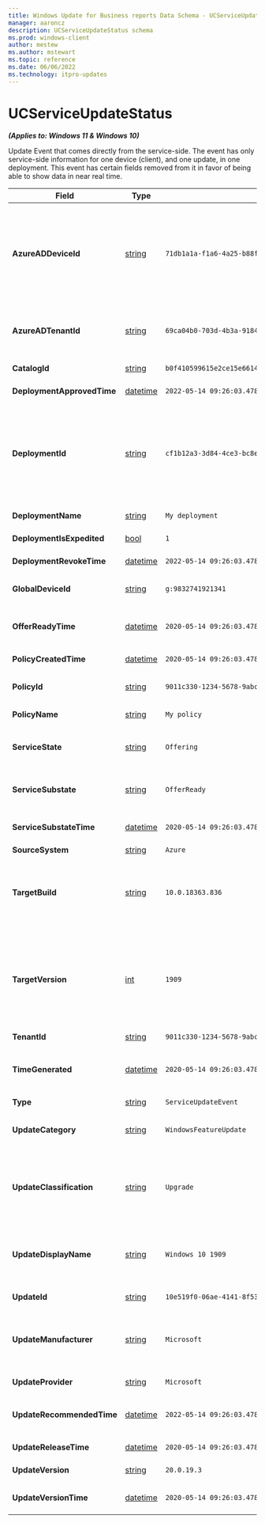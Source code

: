 ```yaml
---
title: Windows Update for Business reports Data Schema - UCServiceUpdateStatus
manager: aaroncz
description: UCServiceUpdateStatus schema
ms.prod: windows-client
author: mestew
ms.author: mstewart
ms.topic: reference
ms.date: 06/06/2022
ms.technology: itpro-updates
---
```


# UCServiceUpdateStatus
<!--37063317, 30141258, 37063041-->
***(Applies to: Windows 11 & Windows 10)***

Update Event that comes directly from the service-side. The event has only service-side information for one device (client), and one update, in one deployment. This event has certain fields removed from it in favor of being able to show data in near real time.

| Field | Type | Example | Description |
|---|---|---|---|
| **AzureADDeviceId** | [string](/azure/kusto/query/scalar-data-types/string) | `71db1a1a-f1a6-4a25-b88f-79c2f513dae0` | If this DeviceUpdateEvent is from content deployed by a deployment scheduler service policy, this GUID will map to that policy, otherwise it will be empty. |
| **AzureADTenantId** | [string](/azure/kusto/query/scalar-data-types/string) | `69ca04b0-703d-4b3a-9184-c4e3c15d6f5e` | A GUID corresponding to the Azure AD tenant to which the device belongs. |
|**CatalogId** | [string](/azure/kusto/query/scalar-data-types/string) | `b0f410599615e2ce15e6614ac3fc4ec62d80324020351e172edef89091a64f2f` | The update catalog ID | 
| **DeploymentApprovedTime** | [datetime](/azure/kusto/query/scalar-data-types/datetime) | `2022-05-14 09:26:03.478039` | Date and time of the update approval |
| **DeploymentId** | [string](/azure/kusto/query/scalar-data-types/string) |`cf1b12a3-3d84-4ce3-bc8e-de48459e252d` | If this DeviceUpdateEvent is from content deployed by a deployment scheduler service policy, this GUID will map to that policy, otherwise it will be empty. |
| **DeploymentName** | [string](/azure/kusto/query/scalar-data-types/string) |`My deployment` | Friendly name of the created deployment | 
| **DeploymentIsExpedited** | [bool](/azure/data-explorer/kusto/query/scalar-data-types/bool) | `1` | Whether the content is being expedited | 
| **DeploymentRevokeTime** | [datetime](/azure/kusto/query/scalar-data-types/datetime) | `2022-05-14 09:26:03.478039` | Date and time the update was revoked |
| **GlobalDeviceId** | [string](/azure/kusto/query/scalar-data-types/string) | `g:9832741921341` | Microsoft internal global device identifier |
| **OfferReadyTime** | [datetime](/azure/kusto/query/scalar-data-types/datetime) | `2020-05-14 09:26:03.478039` | DateTime of OfferReady transition. If empty, not yet been offered. |
| **PolicyCreatedTime** | [datetime](/azure/kusto/query/scalar-data-types/datetime) | `2020-05-14 09:26:03.478039` | Date and time the policy was created |
| **PolicyId** | [string](/azure/kusto/query/scalar-data-types/string) | `9011c330-1234-5678-9abc-def012345678` | The policy identifier targeting the update to this device |
| **PolicyName** | [string](/azure/kusto/query/scalar-data-types/string) | `My policy` | Friendly name of the policy |
| **ServiceState** | [string](/azure/kusto/query/scalar-data-types/string) | `Offering` | High-level state of update's status relative to device, service-side. |
| **ServiceSubstate** | [string](/azure/kusto/query/scalar-data-types/string) | `OfferReady` | Low-level state of update's status relative to device, service-side. |
| **ServiceSubstateTime** | [datetime](/azure/kusto/query/scalar-data-types/datetime) | `2020-05-14 09:26:03.478039` | Date and time of last ServiceSubstate transition. |
| **SourceSystem** | [string](/azure/kusto/query/scalar-data-types/string)|  `Azure`| |
| **TargetBuild** | [string](/azure/kusto/query/scalar-data-types/string) | `10.0.18363.836` | The full build for the content this event is tracking. For Windows 10, this string corresponds to "10.0.Build.Revision" |
| **TargetVersion** | [int](/azure/kusto/query/scalar-data-types/int) | `1909` | The version of content this DeviceUpdateEvent is tracking. For Windows 10 updates, this number would correspond to the year/month version format used, such as 1903. |
| **TenantId** | [string](/azure/kusto/query/scalar-data-types/string) | `9011c330-1234-5678-9abc-def012345678`  | Azure AD tenant ID |
| **TimeGenerated** | [datetime](/azure/kusto/query/scalar-data-types/datetime) | `2020-05-14 09:26:03.478039` | Time the snapshot ran  can also be the same as EventDateTimeUTC in some cases. |
| **Type** | [string](/azure/kusto/query/scalar-data-types/string) | `ServiceUpdateEvent` | The EntityType |
| **UpdateCategory** | [string](/azure/kusto/query/scalar-data-types/string) | `WindowsFeatureUpdate` | The type of content this DeviceUpdateEvent is tracking. |
| **UpdateClassification** | [string](/azure/kusto/query/scalar-data-types/string) | `Upgrade` | Whether this update is an upgrade (feature update), security (quality update), non-security (quality update), or driver |
| **UpdateDisplayName** |  [string](/azure/kusto/query/scalar-data-types/string) | `Windows 10 1909` | The long-form display name for the given update. Varies on content type (feature update. quality update) |
| **UpdateId** | [string](/azure/kusto/query/scalar-data-types/string)  | `10e519f0-06ae-4141-8f53-afee63e995f0`  |Update ID of the targeted update|
| **UpdateManufacturer** | [string](/azure/kusto/query/scalar-data-types/string) | `Microsoft` | Manufacturer of update. Microsoft for feature or quality updates, for drivers the name of driver manufacturer. |
|**UpdateProvider** | [string](/azure/kusto/query/scalar-data-types/string) | `Microsoft` | Update provider of drivers and firmware |
| **UpdateRecommendedTime** |[datetime](/azure/kusto/query/scalar-data-types/datetime) | `2022-05-14 09:26:03.478039` | Date and time when the update was recommended to the device |
| **UpdateReleaseTime** |  [datetime](/azure/kusto/query/scalar-data-types/datetime)  | `2020-05-14 09:26:03.478039` | The release date of the update |
|**UpdateVersion** | [string](/azure/kusto/query/scalar-data-types/string) | `20.0.19.3` | Update version of drivers or firmware |
| **UpdateVersionTime** | [datetime](/azure/kusto/query/scalar-data-types/datetime)  | `2020-05-14 09:26:03.478039` | Update version  date time stamp for drivers and firmware |
